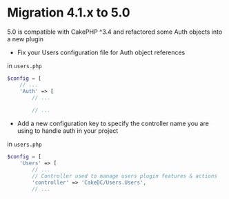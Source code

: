 Migration 4.1.x to 5.0
======================

5.0 is compatible with CakePHP ^3.4 and refactored some Auth objects into a new plugin
* Fix your Users configuration file for Auth object references

in `users.php`

```php
$config = [
    // ...
    'Auth' => [
        // ...
        
        // ...
```

* Add a new configuration key to specify the controller name you are using to handle auth in your project

in `users.php`

```php
$config = [
    'Users' => [
        // ...
        // Controller used to manage users plugin features & actions
        'controller' => 'CakeDC/Users.Users',
        // ...
```

